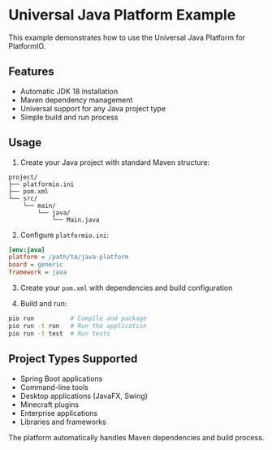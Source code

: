 # Universal Java Platform Example

This example demonstrates how to use the Universal Java Platform for PlatformIO.

## Features
- Automatic JDK 18 installation
- Maven dependency management  
- Universal support for any Java project type
- Simple build and run process

## Usage

1. Create your Java project with standard Maven structure:
```
project/
├── platformio.ini
├── pom.xml
└── src/
    └── main/
        └── java/
            └── Main.java
```

2. Configure `platformio.ini`:
```ini
[env:java]
platform = /path/to/java-platform
board = generic
framework = java
```

3. Create your `pom.xml` with dependencies and build configuration

4. Build and run:
```bash
pio run          # Compile and package
pio run -t run   # Run the application
pio run -t test  # Run tests
```

## Project Types Supported
- Spring Boot applications
- Command-line tools
- Desktop applications (JavaFX, Swing)
- Minecraft plugins
- Enterprise applications
- Libraries and frameworks

The platform automatically handles Maven dependencies and build process.
